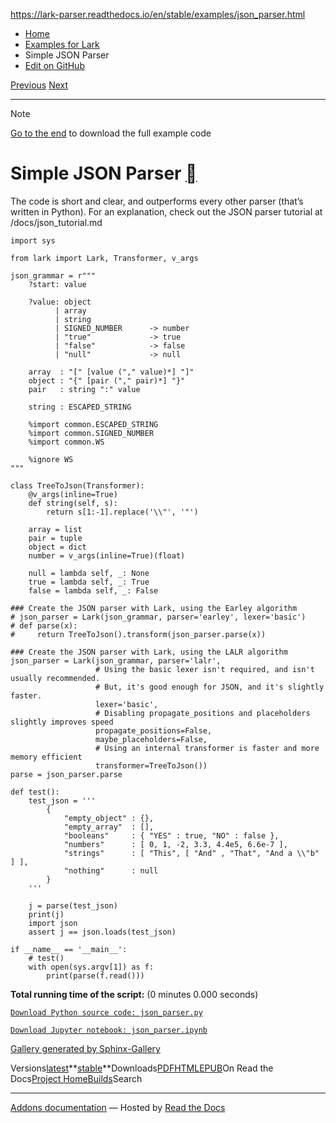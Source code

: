 https://lark-parser.readthedocs.io/en/stable/examples/json_parser.html

- [Home](https://lark-parser.readthedocs.io/en/stable/index.html)
- [Examples for Lark](https://lark-parser.readthedocs.io/en/stable/examples/index.html)
- Simple JSON Parser
- [Edit on GitHub](https://github.com/lark-parser/lark/blob/acfe33d943a1310f3ca26145eb2896bc5c4955c9/docs/examples/json_parser.rst)

[Previous](https://lark-parser.readthedocs.io/en/stable/examples/turtle_dsl.html "Turtle DSL") [Next](https://lark-parser.readthedocs.io/en/stable/examples/advanced/index.html "Advanced Examples")

* * *

Note

[Go to the end](https://lark-parser.readthedocs.io/en/stable/examples/json_parser.html#sphx-glr-download-examples-json-parser-py)
to download the full example code

# Simple JSON Parser [](https://lark-parser.readthedocs.io/en/stable/examples/json_parser.html\#simple-json-parser "Permalink to this heading")

The code is short and clear, and outperforms every other parser (that’s written in Python).
For an explanation, check out the JSON parser tutorial at /docs/json\_tutorial.md

```
import sys

from lark import Lark, Transformer, v_args

json_grammar = r"""
    ?start: value

    ?value: object
          | array
          | string
          | SIGNED_NUMBER      -> number
          | "true"             -> true
          | "false"            -> false
          | "null"             -> null

    array  : "[" [value ("," value)*] "]"
    object : "{" [pair ("," pair)*] "}"
    pair   : string ":" value

    string : ESCAPED_STRING

    %import common.ESCAPED_STRING
    %import common.SIGNED_NUMBER
    %import common.WS

    %ignore WS
"""

class TreeToJson(Transformer):
    @v_args(inline=True)
    def string(self, s):
        return s[1:-1].replace('\\"', '"')

    array = list
    pair = tuple
    object = dict
    number = v_args(inline=True)(float)

    null = lambda self, _: None
    true = lambda self, _: True
    false = lambda self, _: False

### Create the JSON parser with Lark, using the Earley algorithm
# json_parser = Lark(json_grammar, parser='earley', lexer='basic')
# def parse(x):
#     return TreeToJson().transform(json_parser.parse(x))

### Create the JSON parser with Lark, using the LALR algorithm
json_parser = Lark(json_grammar, parser='lalr',
                   # Using the basic lexer isn't required, and isn't usually recommended.
                   # But, it's good enough for JSON, and it's slightly faster.
                   lexer='basic',
                   # Disabling propagate_positions and placeholders slightly improves speed
                   propagate_positions=False,
                   maybe_placeholders=False,
                   # Using an internal transformer is faster and more memory efficient
                   transformer=TreeToJson())
parse = json_parser.parse

def test():
    test_json = '''
        {
            "empty_object" : {},
            "empty_array"  : [],
            "booleans"     : { "YES" : true, "NO" : false },
            "numbers"      : [ 0, 1, -2, 3.3, 4.4e5, 6.6e-7 ],
            "strings"      : [ "This", [ "And" , "That", "And a \\"b" ] ],
            "nothing"      : null
        }
    '''

    j = parse(test_json)
    print(j)
    import json
    assert j == json.loads(test_json)

if __name__ == '__main__':
    # test()
    with open(sys.argv[1]) as f:
        print(parse(f.read()))

```

**Total running time of the script:** (0 minutes 0.000 seconds)

[`Download Python source code: json_parser.py`](https://lark-parser.readthedocs.io/en/stable/_downloads/9897e3d2b4b242b1ded5769f50c0eea1/json_parser.py)

[`Download Jupyter notebook: json_parser.ipynb`](https://lark-parser.readthedocs.io/en/stable/_downloads/179842700c93c6cca88ed33e1b99eb9c/json_parser.ipynb)

[Gallery generated by Sphinx-Gallery](https://sphinx-gallery.github.io/)

Versions[latest](https://lark-parser.readthedocs.io/en/latest/examples/json_parser.html)**[stable](https://lark-parser.readthedocs.io/en/stable/examples/json_parser.html)**Downloads[PDF](https://lark-parser.readthedocs.io/_/downloads/en/stable/pdf/)[HTML](https://lark-parser.readthedocs.io/_/downloads/en/stable/htmlzip/)[EPUB](https://lark-parser.readthedocs.io/_/downloads/en/stable/epub/)On Read the Docs[Project Home](https://app.readthedocs.org/projects/lark-parser/?utm_source=lark-parser&utm_content=flyout)[Builds](https://app.readthedocs.org/projects/lark-parser/builds/?utm_source=lark-parser&utm_content=flyout)Search

* * *

[Addons documentation](https://docs.readthedocs.io/page/addons.html?utm_source=lark-parser&utm_content=flyout) ― Hosted by
[Read the Docs](https://about.readthedocs.com/?utm_source=lark-parser&utm_content=flyout)
